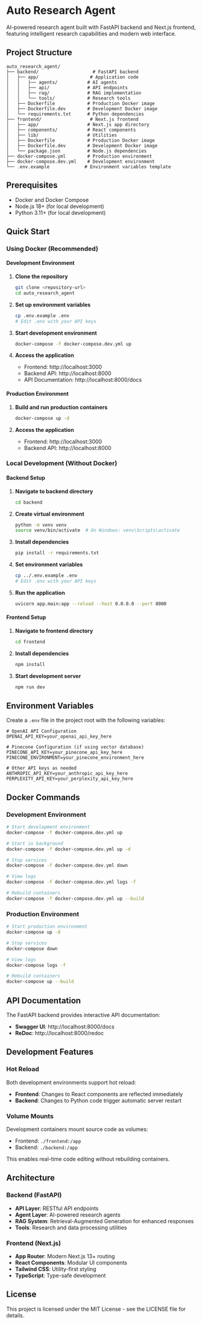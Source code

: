 # Auto Research Agent

AI-powered research agent built with FastAPI backend and Next.js frontend, featuring intelligent research capabilities and modern web interface.

## Project Structure

```
auto_research_agent/
├── backend/                    # FastAPI backend
│   ├── app/                   # Application code
│   │   ├── agents/           # AI agents
│   │   ├── api/              # API endpoints
│   │   ├── rag/              # RAG implementation
│   │   └── tools/            # Research tools
│   ├── Dockerfile            # Production Docker image
│   ├── Dockerfile.dev        # Development Docker image
│   └── requirements.txt      # Python dependencies
├── frontend/                  # Next.js frontend
│   ├── app/                  # Next.js app directory
│   ├── components/           # React components
│   ├── lib/                  # Utilities
│   ├── Dockerfile            # Production Docker image
│   ├── Dockerfile.dev        # Development Docker image
│   └── package.json          # Node.js dependencies
├── docker-compose.yml        # Production environment
├── docker-compose.dev.yml    # Development environment
└── .env.example             # Environment variables template
```

## Prerequisites

- Docker and Docker Compose
- Node.js 18+ (for local development)
- Python 3.11+ (for local development)

## Quick Start

### Using Docker (Recommended)

#### Development Environment

1. **Clone the repository**
   ```bash
   git clone <repository-url>
   cd auto_research_agent
   ```

2. **Set up environment variables**
   ```bash
   cp .env.example .env
   # Edit .env with your API keys
   ```

3. **Start development environment**
   ```bash
   docker-compose -f docker-compose.dev.yml up
   ```

4. **Access the application**
   - Frontend: http://localhost:3000
   - Backend API: http://localhost:8000
   - API Documentation: http://localhost:8000/docs

#### Production Environment

1. **Build and run production containers**
   ```bash
   docker-compose up -d
   ```

2. **Access the application**
   - Frontend: http://localhost:3000
   - Backend API: http://localhost:8000

### Local Development (Without Docker)

#### Backend Setup

1. **Navigate to backend directory**
   ```bash
   cd backend
   ```

2. **Create virtual environment**
   ```bash
   python -m venv venv
   source venv/bin/activate  # On Windows: venv\Scripts\activate
   ```

3. **Install dependencies**
   ```bash
   pip install -r requirements.txt
   ```

4. **Set environment variables**
   ```bash
   cp ../.env.example .env
   # Edit .env with your API keys
   ```

5. **Run the application**
   ```bash
   uvicorn app.main:app --reload --host 0.0.0.0 --port 8000
   ```

#### Frontend Setup

1. **Navigate to frontend directory**
   ```bash
   cd frontend
   ```

2. **Install dependencies**
   ```bash
   npm install
   ```

3. **Start development server**
   ```bash
   npm run dev
   ```

## Environment Variables

Create a `.env` file in the project root with the following variables:

```env
# OpenAI API Configuration
OPENAI_API_KEY=your_openai_api_key_here

# Pinecone Configuration (if using vector database)
PINECONE_API_KEY=your_pinecone_api_key_here
PINECONE_ENVIRONMENT=your_pinecone_environment_here

# Other API keys as needed
ANTHROPIC_API_KEY=your_anthropic_api_key_here
PERPLEXITY_API_KEY=your_perplexity_api_key_here
```

## Docker Commands

### Development Environment

```bash
# Start development environment
docker-compose -f docker-compose.dev.yml up

# Start in background
docker-compose -f docker-compose.dev.yml up -d

# Stop services
docker-compose -f docker-compose.dev.yml down

# View logs
docker-compose -f docker-compose.dev.yml logs -f

# Rebuild containers
docker-compose -f docker-compose.dev.yml up --build
```

### Production Environment

```bash
# Start production environment
docker-compose up -d

# Stop services
docker-compose down

# View logs
docker-compose logs -f

# Rebuild containers
docker-compose up --build
```

## API Documentation

The FastAPI backend provides interactive API documentation:

- **Swagger UI**: http://localhost:8000/docs
- **ReDoc**: http://localhost:8000/redoc

## Development Features

### Hot Reload

Both development environments support hot reload:

- **Frontend**: Changes to React components are reflected immediately
- **Backend**: Changes to Python code trigger automatic server restart

### Volume Mounts

Development containers mount source code as volumes:

- Frontend: `./frontend:/app`
- Backend: `./backend:/app`

This enables real-time code editing without rebuilding containers.

## Architecture

### Backend (FastAPI)

- **API Layer**: RESTful API endpoints
- **Agent Layer**: AI-powered research agents
- **RAG System**: Retrieval-Augmented Generation for enhanced responses
- **Tools**: Research and data processing utilities

### Frontend (Next.js)

- **App Router**: Modern Next.js 13+ routing
- **React Components**: Modular UI components
- **Tailwind CSS**: Utility-first styling
- **TypeScript**: Type-safe development

## License

This project is licensed under the MIT License - see the LICENSE file for details.